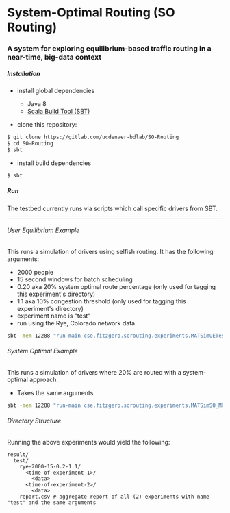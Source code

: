 # System-Optimal Routing (SO Routing)

### A system for exploring equilibrium-based traffic routing in a near-time, big-data context

##### Installation

- install global dependencies
  - Java 8
  - [Scala Build Tool (SBT)](https://www.scala-sbt.org/)
  
- clone this repository:

```bash
$ git clone https://gitlab.com/ucdenver-bdlab/SO-Routing
$ cd SO-Routing
$ sbt
```

- install build dependencies

```bash
$ sbt
```

##### Run

The testbed currently runs via scripts which call specific drivers from SBT.

---

###### User Equilibrium Example

This runs a simulation of drivers using selfish routing. It has the following arguments:
- 2000 people
- 15 second windows for batch scheduling
- 0.20 aka 20% system optimal route percentage (only used for tagging this experiment's directory)
- 1.1 aka 10% congestion threshold (only used for tagging this experiment's directory)
- experiment name is "test"
- run using the Rye, Colorado network data

```bash
sbt -mem 12288 "run-main cse.fitzgero.sorouting.experiments.MATSimUETest 2000 15 0.20 1.1 test data/rye"
```

###### System Optimal Example

This runs a simulation of drivers where 20% are routed with a system-optimal approach.
- Takes the same arguments

```bash
sbt -mem 12288 "run-main cse.fitzgero.sorouting.experiments.MATSimSO_MCTSTest 2000 15 0.20 1.1 test data/rye"
```

###### Directory Structure

Running the above experiments would yield the following:

```
result/
  test/
    rye-2000-15-0.2-1.1/
      <time-of-experiment-1>/
        <data>
      <time-of-experiment-2>/
        <data>
    report.csv # aggregate report of all (2) experiments with name "test" and the same arguments
```

